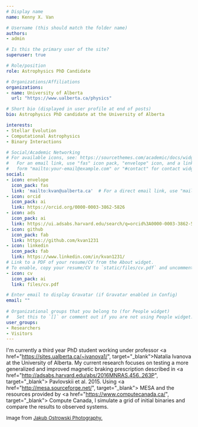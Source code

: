 ```yaml
---
# Display name
name: Kenny X. Van

# Username (this should match the folder name)
authors:
- admin

# Is this the primary user of the site?
superuser: true

# Role/position
role: Astrophysics PhD Candidate

# Organizations/Affiliations
organizations:
- name: University of Alberta
  url: "https://www.ualberta.ca/physics"

# Short bio (displayed in user profile at end of posts)
bio: Astrophysics PhD candidate at the University of Alberta

interests:
- Stellar Evolution
- Computational Astrophysics
- Binary Interactions

# Social/Academic Networking
# For available icons, see: https://sourcethemes.com/academic/docs/widgets/#icons
#   For an email link, use "fas" icon pack, "envelope" icon, and a link in the
#   form "mailto:your-email@example.com" or "#contact" for contact widget.
social:
- icon: envelope
  icon_pack: fas
  link: 'mailto:kvan@ualberta.ca'  # For a direct email link, use "mailto:test@example.org".
- icon: orcid
  icon_pack: ai
  link: https://orcid.org/0000-0003-3862-5826
- icon: ads
  icon_pack: ai
  link: https://ui.adsabs.harvard.edu/search/q=orcid%3A0000-0003-3862-5826&sort=date+desc
- icon: github
  icon_pack: fab
  link: https://github.com/kvan1231
- icon: linkedin
  icon_pack: fab
  link: https://www.linkedin.com/in/kvan1231/
# Link to a PDF of your resume/CV from the About widget.
# To enable, copy your resume/CV to `static/files/cv.pdf` and uncomment the lines below.  
- icon: cv
  icon_pack: ai
  link: files/cv.pdf

# Enter email to display Gravatar (if Gravatar enabled in Config)
email: ""
  
# Organizational groups that you belong to (for People widget)
#   Set this to `[]` or comment out if you are not using People widget.  
user_groups:
- Researchers
- Visitors
---
```


I'm currently a third year PhD student working under professor <a href="https://sites.ualberta.ca/~ivanova1/", target="_blank">Natalia Ivanova</a> at the University of Alberta. My current research focuses on testing a more generalized and improved magnetic braking prescription described in <a href="http://adsabs.harvard.edu/abs/2016MNRAS.456..263P", target="_blank"> Pavlovskii et al. 2015</a>. Using <a href="http://mesa.sourceforge.net/", target="_blank"> MESA </a> and the resources provided by <a href="https://www.computecanada.ca/", target="_blank"> Compute Canada</a>, I simulate a grid of initial binaries and compare the results to observed systems.
<p><font size="2">Image from <a href="https://www.jakubostrowski.com/" target="_blank">Jakub Ostrowski Photography.</a></font></p> 
